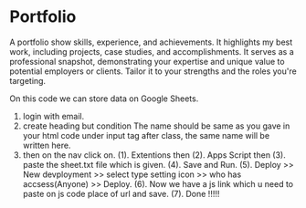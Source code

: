 # Portfolio
A portfolio show skills, experience, and achievements. It highlights my best work, including projects, case studies, and accomplishments. It serves as a professional snapshot, demonstrating your expertise and unique value to potential employers or clients. Tailor it to your strengths and the roles you're targeting.

On this code we can store data on Google Sheets.

1. login with email.
2. create heading but condition The name should be same as you gave in your html code under input tag after class, the same name will be written here.
3. then on the nav click on.
(1). Extentions then
(2). Apps Script then
(3). paste the sheet.txt file which is given.
(4). Save and Run.
(5). Deploy >> New devployment >> select type setting icon >> who has accsess(Anyone) >> Deploy.
(6). Now we have a js link which u need to paste on js code place of url and save.
(7). Done !!!!!
